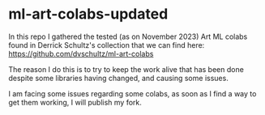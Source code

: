 # ml-art-colabs-updated
In this repo I gathered the tested (as on November 2023) Art ML colabs found in Derrick Schultz's collection that we can find here: https://github.com/dvschultz/ml-art-colabs

The reason I do this is to try to keep the work alive that has been done despite some libraries having changed, and causing some issues. 

I am facing some issues regarding some colabs, as soon as I find a way to get them working, I will publish my fork. 
